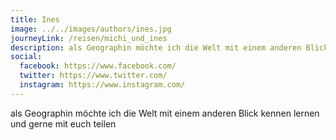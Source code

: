 ```yaml
---
title: Ines
image: ../../images/authors/ines.jpg
journeyLink: /reisen/michi_und_ines
description: als Geographin möchte ich die Welt mit einem anderen Blick kennen lernen und gerne mit euch teilen
social:
  facebook: https://www.facebook.com/
  twitter: https://www.twitter.com/
  instagram: https://www.instagram.com/
---
```


als Geographin möchte ich die Welt mit einem anderen Blick kennen lernen und gerne mit euch teilen
